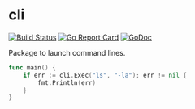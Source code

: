 # cli
[![Build Status](https://travis-ci.org/murlokswarm/cli.svg?branch=master)](https://travis-ci.org/murlokswarm/cli)
[![Go Report Card](https://goreportcard.com/badge/github.com/murlokswarm/cli)](https://goreportcard.com/report/github.com/murlokswarm/cli)
[![GoDoc](https://godoc.org/github.com/murlokswarm/cli?status.svg)](https://godoc.org/github.com/murlokswarm/cli)

Package to launch command lines.

```go
func main() {
	if err := cli.Exec("ls", "-la"); err != nil {
		fmt.Println(err)
	}
}
```